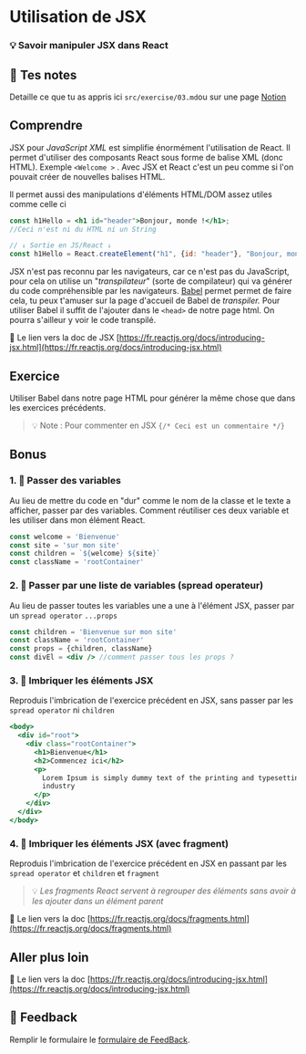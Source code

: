 # Utilisation de JSX

### 💡 Savoir manipuler JSX dans React

## 📝 Tes notes

Detaille ce que tu as appris ici
`src/exercise/03.md`ou sur une page [Notion](https://go.mikecodeur.com/course-notes-template)

## Comprendre

JSX pour _JavaScript XML_ est simplifie énormément l'utilisation de React. Il
permet d'utiliser des composants React sous forme de balise XML (donc HTML).
Exemple `<Welcome >` . Avec JSX et React c'est un peu comme si l'on pouvait
créer de nouvelles balises HTML.

Il permet aussi des manipulations d'éléments HTML/DOM assez utiles comme celle
ci

```jsx
const h1Hello = <h1 id="header">Bonjour, monde !</h1>;
//Ceci n'est ni du HTML ni un String

// ↓ Sortie en JS/React ↓
const h1Hello = React.createElement("h1", {id: "header"}, "Bonjour, monde !);
```

JSX n'est pas reconnu par les navigateurs, car ce n'est pas du JavaScript, pour
cela on utilise un "_transpilateur_" (sorte de compilateur) qui va générer du
code compréhensible par les navigateurs. [Babel](https://babeljs.io/) permet
permet de faire cela, tu peux t'amuser sur la page d'accueil de Babel de
_transpiler._ Pour utiliser Babel il suffit de l'ajouter dans le `<head>` de
notre page html. On pourra s'ailleur y voir le code transpilé.

📑 Le lien vers la doc de JSX
[https://fr.reactjs.org/docs/introducing-jsx.html](https://fr.reactjs.org/docs/introducing-jsx.html)

## Exercice

Utiliser Babel dans notre page HTML pour générer la même chose que dans les
exercices précédents.

> 💡 Note : Pour commenter en JSX `{/* Ceci est un commentaire */}`

## Bonus

### 1. 🚀 Passer des variables

Au lieu de mettre du code en "dur" comme le nom de la classe et le texte a
afficher, passer par des variables. Comment réutiliser ces deux variable et les
utiliser dans mon élément React.

```jsx
const welcome = 'Bienvenue'
const site = 'sur mon site'
const children = `${welcome} ${site}`
const className = 'rootContainer'
```

### 2. 🚀 Passer par une liste de variables (spread operateur)

Au lieu de passer toutes les variables une a une à l'élément JSX, passer par un
`spread operator` `...props`

```jsx
const children = 'Bienvenue sur mon site'
const className = 'rootContainer'
const props = {children, className}
const divEl = <div /> //comment passer tous les props ?
```

### 3. 🚀 Imbriquer les éléments JSX

Reproduis l'imbrication de l'exercice précédent en JSX, sans passer par les
`spread operator` ni `children`

```jsx
<body>
  <div id="root">
    <div class="rootContainer">
      <h1>Bienvenue</h1>
      <h2>Commencez ici</h2>
      <p>
        Lorem Ipsum is simply dummy text of the printing and typesetting
        industry
      </p>
    </div>
  </div>
</body>
```

### 4. 🚀 Imbriquer les éléments JSX (avec fragment)

Reproduis l'imbrication de l'exercice précédent en JSX en passant par les
`spread operator` et `children` et `fragment`

> 💡 _Les fragments React servent à regrouper des éléments sans avoir à les
> ajouter dans un élément parent_

📑 Le lien vers la doc
[https://fr.reactjs.org/docs/fragments.html](https://fr.reactjs.org/docs/fragments.html)

## Aller plus loin

📑 Le lien vers la doc
[https://fr.reactjs.org/docs/introducing-jsx.html](https://fr.reactjs.org/docs/introducing-jsx.html)

## 🐜 Feedback

Remplir le formulaire le
[formulaire de FeedBack](https://go.mikecodeur.com/cours-react-avis).
